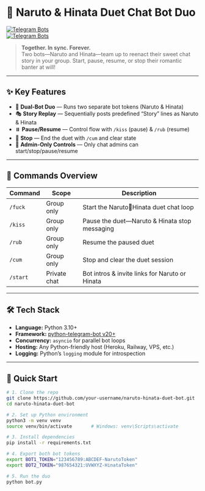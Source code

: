 # 💞 Naruto & Hinata Duet Chat Bot Duo  
[![Telegram Bots](https://img.shields.io/badge/Launch%20NarutoBot-@PervyNarutoBot-2CA5E0?logo=telegram&style=for-the-badge)](https://t.me/PervyNarutoBot)  
[![Telegram Bots](https://img.shields.io/badge/Launch%20HinataBot-@HornyHinataBot-2CA5E0?logo=telegram&style=for-the-badge)](https://t.me/HornyHinataBot)

> **Together. In sync. Forever.**  
> Two bots—Naruto and Hinata—team up to reenact their sweet chat story in your group. Start, pause, resume, or stop their romantic banter at will!

---

## ✨ Key Features

- 🤖 **Dual-Bot Duo** — Runs two separate bot tokens (Naruto & Hinata)  
- 🎭 **Story Replay** — Sequentially posts predefined “Story” lines as Naruto & Hinata  
- ⏸️ **Pause/Resume** — Control flow with `/kiss` (pause) & `/rub` (resume)  
- 🛑 **Stop** — End the duet with `/cum` and clear state  
- 🔐 **Admin-Only Controls** — Only chat admins can start/stop/pause/resume  

---

## 📜 Commands Overview

| Command      | Scope        | Description                                              |
|--------------|--------------|----------------------------------------------------------|
| `/fuck`      | Group only   | Start the Naruto💬Hinata duet chat loop                  |
| `/kiss`      | Group only   | Pause the duet—Naruto & Hinata stop messaging           |
| `/rub`       | Group only   | Resume the paused duet                                  |
| `/cum`       | Group only   | Stop and clear the duet session                         |
| `/start`     | Private chat | Bot intros & invite links for Naruto or Hinata           |

---

## 🛠️ Tech Stack

- **Language:** Python 3.10+  
- **Framework:** [python-telegram-bot v20+](https://github.com/python-telegram-bot/python-telegram-bot)  
- **Concurrency:** `asyncio` for parallel bot loops  
- **Hosting:** Any Python-friendly host (Heroku, Railway, VPS, etc.)  
- **Logging:** Python’s `logging` module for introspection  

---

## 🚀 Quick Start

```bash
# 1. Clone the repo
git clone https://github.com/your-username/naruto-hinata-duet-bot.git
cd naruto-hinata-duet-bot

# 2. Set up Python environment
python3 -m venv venv
source venv/bin/activate       # Windows: venv\Scripts\activate

# 3. Install dependencies
pip install -r requirements.txt

# 4. Export both bot tokens
export BOT1_TOKEN="123456789:ABCDEF-NarutoToken"
export BOT2_TOKEN="987654321:UVWXYZ-HinataToken"

# 5. Run the duo
python bot.py
